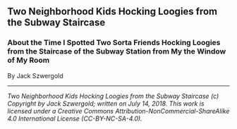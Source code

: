 ## Two Neighborhood Kids Hocking Loogies from the Subway Staircase
### About the Time I Spotted Two Sorta Friends Hocking Loogies from the Staircase of the Subway Station from My the Window of My Room 

By Jack Szwergold



***

*Two Neighborhood Kids Hocking Loogies from the Subway Staircase (c) Copyright by Jack Szwergold; written on July 14, 2018. This work is licensed under a Creative Commons Attribution-NonCommercial-ShareAlike 4.0 International License (CC-BY-NC-SA-4.0).*